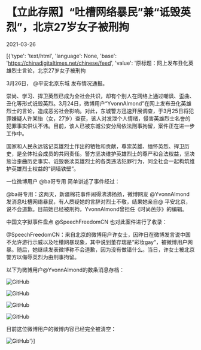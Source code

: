# 【立此存照】“吐槽网络暴民”兼“诋毁英烈”，北京27岁女子被刑拘

2021-03-26

[{'type': 'text/html', 'language': None, 'base': 'https://chinadigitaltimes.net/chinese/feed', 'value': '原标题：网上发布丑化英雄烈士言论，北京27岁女子被刑拘

3月26日， @平安北京东城 发布情况通报。



崇尚、学习、捍卫英烈已成为全社会共识，却有个别人在网络上通过嘲讽、歪曲、丑化等形式诋毁英烈。3月24日，微博用户“YvonnAlmond”在网上发布丑化英雄烈士的言论，造成恶劣社会影响。对此，东城警方迅速开展调查，于3月25日将犯罪嫌疑人许某怡（女，27岁）查获，该人对发泄个人情绪，侵害英雄烈士名誉的犯罪事实供认不讳。目前，该人已被东城公安分局依法刑事拘留，案件正在进一步工作中。

国家和人民永远铭记英雄烈士作出的牺牲和贡献，尊崇英雄、缅怀英烈、捍卫历史，是全体社会成员的共同责任。警方坚决维护英雄烈士的尊严和合法权益，坚决惩治歪曲历史事实、诋毁亵渎英雄烈士的各类违法犯罪行为，同全社会一起构筑维护英雄烈士权益的“铜墙铁壁”。



一位微博用户 @ba哥专用 简单讲述了事件经过：



@ba哥专用：这两天，新疆棉花事件闹得沸沸扬扬，微博网友 @YvonnAlmond发消息吐槽网络暴民，有人质疑她的言辞对烈士不敬，结果她亲自@ 平安北京，说不会道歉。目前她已经被刑拘，YvonnAlmond曾担任《时尚芭莎》的编辑。 



中国文字狱事件盘点 @SpeechFreedomCN 也对此案件进行了收录：



@SpeechFreedomCN：来自北京的微博用户许女士，因昨日在微博发言说中国不允许游行示威以及吐槽网暴现象，其中说到董存瑞是“彩妆gay“，被微博用户网暴。随后，她继续发表微博称不会道歉，因为没有做错什么。当日，许女士被北京警方以侮辱英烈为由刑事拘留。



以下为微博用户@YvonnAlmond的数条消息存档：

![GitHub](https://chinadigitaltimes.net/chinese/files/2021/03/image-1616760800654.png)

![GitHub](https://chinadigitaltimes.net/chinese/files/2021/03/image-1616760820126.png)

![GitHub](https://chinadigitaltimes.net/chinese/files/2021/03/image-1616760841215.png)

![GitHub](https://chinadigitaltimes.net/chinese/files/2021/03/image-1616760917501.png)

目前这位微博用户的微博内容已经完全被清空：

![GitHub](https://chinadigitaltimes.net/chinese/files/2021/03/image-1616761030855.png)'}]